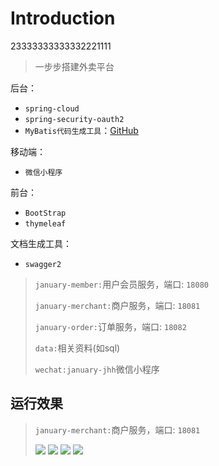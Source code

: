 # Introduction
23333333333332221111
> 一步步搭建外卖平台

后台：

- `spring-cloud`
- `spring-security-oauth2`
- `MyBatis代码生成工具`：[GitHub](https://github.com/smilewangsy/wang-smile-common)

移动端：

- `微信小程序`

前台：

- `BootStrap`
- `thymeleaf`

文档生成工具：

- `swagger2`




> `january-member:`用户会员服务，端口: `18080`
>
> `january-merchant:`商户服务，端口: `18081`
>
> `january-order:`订单服务，端口: `18082`
>
> `data:`相关资料(如sql)
>
> `wechat:january-jhh`微信小程序
> 

## 运行效果

> `january-merchant:`商户服务，端口: `18081`
>
> ![](data/img/20180831222832.png)
> ![](data/img/20180831222857.png)
> ![](data/img/20180831222912.png)
> ![](data/img/20180929195913.jpg)

